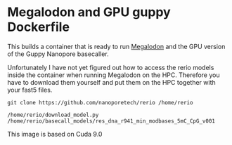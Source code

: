 # Megalodon and GPU guppy Dockerfile  

This builds a container that is ready to run [Megalodon](https://github.com/nanoporetech/megalodon) and the GPU version of the Guppy Nanopore basecaller. 

Unfortunately I have not yet figured out how to access the rerio models inside the container when running Megalodon on the HPC. Therefore you have to download them yourself and put them on the HPC together with your fast5 files.

```
git clone https://github.com/nanoporetech/rerio /home/rerio

/home/rerio/download_model.py /home/rerio/basecall_models/res_dna_r941_min_modbases_5mC_CpG_v001
```
This image is based on Cuda 9.0
